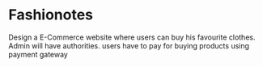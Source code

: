 # Fashionotes
Design a E-Commerce website where users can buy his favourite clothes. Admin will have authorities. users have to pay for buying products using payment gateway
